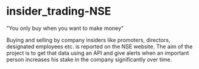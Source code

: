 # insider_trading-NSE

"You only buy when you want to make money"

Buying and selling by company insiders like promoters, directors, designated employees etc. is reported on the NSE website. The aim of the project is to get that data using an API and give alerts when an important person increases his stake in the company significantly over time.
